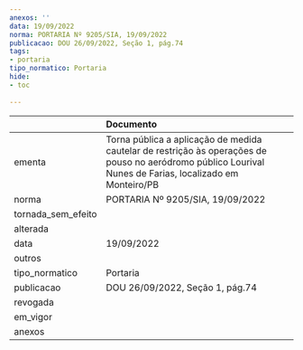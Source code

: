 ```yaml
---
anexos: ''
data: 19/09/2022
norma: PORTARIA Nº 9205/SIA, 19/09/2022
publicacao: DOU 26/09/2022, Seção 1, pág.74
tags:
- portaria
tipo_normatico: Portaria
hide: 
- toc 
 
---
```


|                    | Documento                                                                                                                                                |
|:-------------------|:---------------------------------------------------------------------------------------------------------------------------------------------------------|
| ementa             | Torna pública a aplicação de medida cautelar de restrição às operações de pouso no aeródromo público Lourival Nunes de Farias, localizado em Monteiro/PB |
| norma              | PORTARIA Nº 9205/SIA, 19/09/2022                                                                                                                         |
| tornada_sem_efeito |                                                                                                                                                          |
| alterada           |                                                                                                                                                          |
| data               | 19/09/2022                                                                                                                                               |
| outros             |                                                                                                                                                          |
| tipo_normatico     | Portaria                                                                                                                                                 |
| publicacao         | DOU 26/09/2022, Seção 1, pág.74                                                                                                                          |
| revogada           |                                                                                                                                                          |
| em_vigor           |                                                                                                                                                          |
| anexos             |                                                                                                                                                          |
